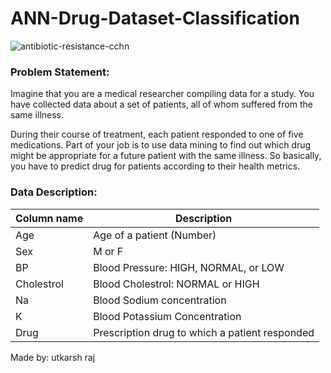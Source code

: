 # ANN-Drug-Dataset-Classification

![antibiotic-resistance-cchn](https://user-images.githubusercontent.com/17608830/112909930-fbcd3a00-910f-11eb-9cad-076dc3b68b66.jpg)

### Problem Statement:
Imagine that you are a medical researcher compiling data for a study. You have collected data about a set of patients, all of whom suffered from the same illness.

During their course of treatment, each patient responded to one of five medications. Part of your job is to use data mining to find out which drug might be appropriate for a future patient with the same illness. So basically, you have to predict drug for patients according to their health metrics.

### Data Description:

| Column name                |   Description 							|
| -----------      			     |   -----------                                                              |
| Age               |   Age of a patient (Number)             |
| Sex	                     |   M or F                                        |
| BP	                       |   Blood Pressure: HIGH, NORMAL, or LOW                                         |
| Cholestrol	               |   Blood Cholestrol: NORMAL or HIGH    |
| Na	           |   Blood Sodium concentration                         |
| K	       |   Blood Potassium Concentration      |
| Drug	       |   Prescription drug to which a patient responded       |
Made by: utkarsh raj
